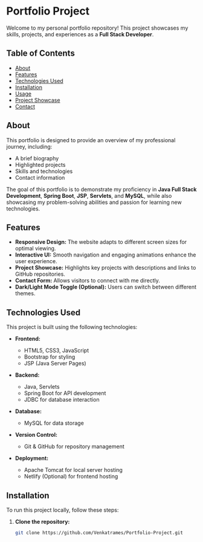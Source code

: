 # Portfolio Project

Welcome to my personal portfolio repository! This project showcases my skills, projects, and experiences as a **Full Stack Developer**.

## Table of Contents

- [About](#about)
- [Features](#features)
- [Technologies Used](#technologies-used)
- [Installation](#installation)
- [Usage](#usage)
- [Project Showcase](#project-showcase)
- [Contact](#contact)

## About

This portfolio is designed to provide an overview of my professional journey, including:

- A brief biography
- Highlighted projects
- Skills and technologies
- Contact information

The goal of this portfolio is to demonstrate my proficiency in **Java Full Stack Development**, **Spring Boot**, **JSP**, **Servlets**, and **MySQL**, while also showcasing my problem-solving abilities and passion for learning new technologies.

## Features

- **Responsive Design:** The website adapts to different screen sizes for optimal viewing.
- **Interactive UI:** Smooth navigation and engaging animations enhance the user experience.
- **Project Showcase:** Highlights key projects with descriptions and links to GitHub repositories.
- **Contact Form:** Allows visitors to connect with me directly.
- **Dark/Light Mode Toggle (Optional):** Users can switch between different themes.

## Technologies Used

This project is built using the following technologies:

- **Frontend:**  
  - HTML5, CSS3, JavaScript  
  - Bootstrap for styling  
  - JSP (Java Server Pages)  

- **Backend:**  
  - Java, Servlets  
  - Spring Boot for API development  
  - JDBC for database interaction  

- **Database:**  
  - MySQL for data storage  

- **Version Control:**  
  - Git & GitHub for repository management  

- **Deployment:**  
  - Apache Tomcat for local server hosting  
  - Netlify (Optional) for frontend hosting  

## Installation

To run this project locally, follow these steps:

1. **Clone the repository:**
   ```bash
   git clone https://github.com/Venkatrames/Portfolio-Project.git

